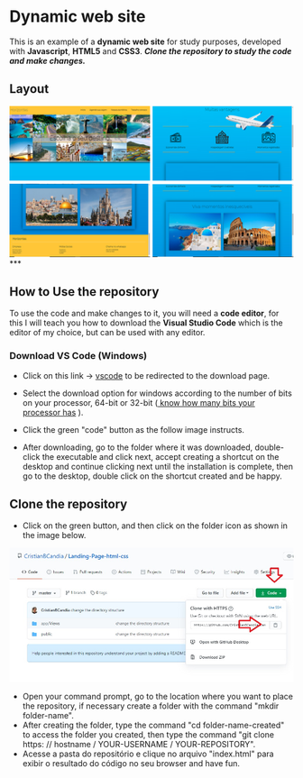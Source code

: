 # Dynamic web site

This is an example of a <strong>dynamic web site</strong>  for study purposes, 
developed with <strong>Javascript</strong>, <strong>HTML5</strong> and <strong>CSS3</strong>.
***Clone the repository to study the code and make changes.*** 	

## Layout 

<img src="img/img-site-github.jpg">
***

## How to Use the repository

To use the code and make changes to it, you will need a <strong>code editor</strong>, for this I will teach you how to download the <strong>Visual Studio Code</strong> which is the editor of my choice, but can be used with any editor.

 ### Download VS Code (Windows)

* Click on this link -> <a href="https://code.visualstudio.com/download">vscode</a> to be redirected to the download page.

* Select the download option for windows according to the number of bits on your processor, 64-bit or 32-bit (<a href="https://www.techtudo.com.br/dicas-e-tutoriais/noticia/2014/08/como-saber-se-o-processador-do-seu-pc-windows-e-de-32-bits-ou-de-64-bits.html">
know how many bits your processor has</a> ). 

* Click the green "code" button as the follow image instructs.

* After downloading, go to the folder where it was downloaded, double-click the executable and click next, accept creating a shortcut on the desktop and continue clicking next until the installation is complete, then go to the desktop, double click on the shortcut created and be happy.

## Clone the repository 
* Click on the green button, and then click on the folder icon as shown in the image below.
<img src="img/instructions-clone.jpg">

* Open your command prompt, go to the location where you want to place the repository, if necessary create a folder with the command "mkdir folder-name".
* After creating the folder, type the command "cd folder-name-created" to access the folder you created, then type the command "git clone https: // hostname / YOUR-USERNAME / YOUR-REPOSITORY".
* Acesse a pasta do repositório e clique no arquivo "index.html" para exibir o resultado do código no seu browser and have fun.


